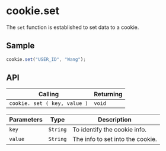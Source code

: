 # cookie.set

The `set` function is established to set data to a cookie.

## Sample

```javascript
cookie.set("USER_ID", "Wang");
```
## API

| Calling | Returning |
|---|---|
| `cookie. set ( key, value )` | `void` |

| Parameters | Type | Description |
|---|---|---|
| `key` | `String` | To identify the cookie info. |
| `value` | `String` | The info to set into the cookie. |